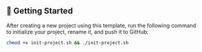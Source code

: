 ## 🚀 Getting Started

After creating a new project using this template, run the following command to initialize your project, rename it, and push it to GitHub:

```bash
chmod +x init-project.sh && ./init-project.sh
```
